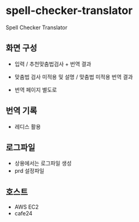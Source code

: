 # spell-checker-translator
Spell Checker Translator

## 화면 구성

- 입력 / 추천맞춤법검사 + 번역 결과
- 맞춤법 검사 미적용 및 설명 / 맞춤법 미적용 번역 결과

- 번역 페이지 별도로

## 번역 기록
- 레디스 활용

## 로그파일
- 상용에서는 로그파일 생성
- prd 설정파일

## 호스트
- AWS EC2
- cafe24
